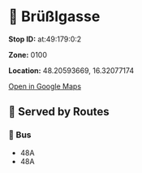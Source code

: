 # 🚉 Brüßlgasse


**Stop ID:** at:49:179:0:2

**Zone:** 0100

**Location:** 48.20593669, 16.32077174

[Open in Google Maps](https://www.google.com/maps?q=48.20593669,16.32077174)

## 🚆 Served by Routes

### 🚌 Bus
- 48A
- 48A